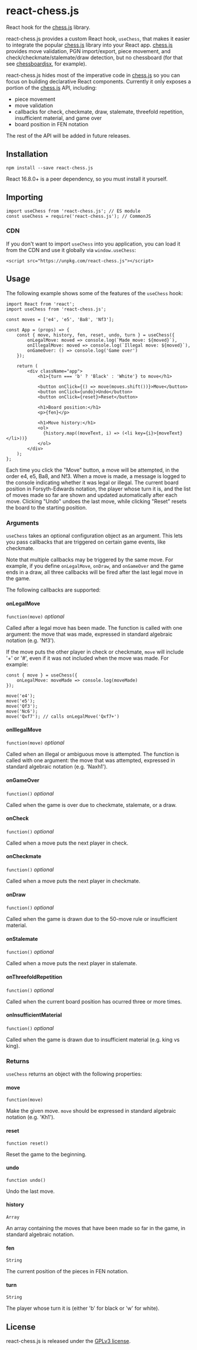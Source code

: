 # react-chess.js

React hook for the [chess.js][1] library.

react-chess.js provides a custom React hook, `useChess`, that makes it easier to
integrate the popular [chess.js][1] library into your React app. [chess.js][1]
provides move validation, PGN import/export, piece movement, and
check/checkmate/stalemate/draw detection, but no chessboard (for that see
[chessboardjsx](https://github.com/willb335/chessboardjsx), for example).

react-chess.js hides most of the imperative code in [chess.js][1] so you can
focus on building declarative React components. Currently it only exposes a
portion of the [chess.js][1] API, including:

* piece movement
* move validation
* callbacks for check, checkmate, draw, stalemate, threefold repetition,
  insufficient material, and game over
* board position in FEN notation

The rest of the API will be added in future releases.

## Installation

    npm install --save react-chess.js

React 16.8.0+ is a peer dependency, so you must install it yourself.

## Importing

    import useChess from 'react-chess.js'; // ES module
    const useChess = require('react-chess.js'); // CommonJS

### CDN

If you don't want to import `useChess` into you application, you can load it
from the CDN and use it globally via `window.useChess`:

    <script src="https://unpkg.com/react-chess.js"></script>

## Usage

The following example shows some of the features of the `useChess` hook:

    import React from 'react';
    import useChess from 'react-chess.js';

    const moves = ['e4', 'e5', 'Ba8', 'Nf3'];

    const App = (props) => {
        const { move, history, fen, reset, undo, turn } = useChess({
            onLegalMove: moved => console.log(`Made move: ${moved}`),
            onIllegalMove: moved => console.log(`Illegal move: ${moved}`),
            onGameOver: () => console.log('Game over')
        });

        return (
            <div className="app">
                <h1>{turn === 'b' ? 'Black' : 'White'} to move</h1>

                <button onClick={() => move(moves.shift())}>Move</button>
                <button onClick={undo}>Undo</button>
                <button onClick={reset}>Reset</button>

                <h1>Board position:</h1>
                <p>{fen}</p>

                <h1>Move history:</h1>
                <ol>
                  {history.map((moveText, i) => (<li key={i}>{moveText}</li>))}
                </ol>
            </div>
        );
    };

Each time you click the "Move" button, a move will be attempted, in the order
e4, e5, Ba8, and Nf3. When a move is made, a message is logged to the console
indicating whether it was legal or illegal. The current board position in
Forsyth-Edwards notation, the player whose turn it is, and the list of moves
made so far are shown and updated automatically after each move. Clicking "Undo"
undoes the last move, while clicking "Reset" resets the board to the starting
position.

### Arguments

`useChess` takes an optional configuration object as an argument. This lets you
pass callbacks that are triggered on certain game events, like checkmate.

Note that multiple callbacks may be triggered by the same move. For example, if
you define `onLegalMove`, `onDraw`, and `onGameOver` and the game ends in a
draw, all three callbacks will be fired after the last legal move in the game.

The following callbacks are supported:

#### onLegalMove

`function(move)` _optional_

Called after a legal move has been made. The function is called with one
argument: the move that was made, expressed in standard algebraic notation
(e.g. 'Nf3').

If the move puts the other player in check or checkmate, `move` will include '+'
or '#', even if it was not included when the move was made. For example:

    const { move } = useChess({
        onLegalMove: moveMade => console.log(moveMade)
    });

    move('e4');
    move('e5');
    move('Qf3');
    move('Nc6');
    move('Qxf7'); // calls onLegalMove('Qxf7+')

#### onIllegalMove

`function(move)` _optional_

Called when an illegal or ambiguous move is attempted. The function is called
with one argument: the move that was attempted, expressed in standard algebraic
notation (e.g. 'Naxh1').

#### onGameOver

`function()` _optional_

Called when the game is over due to checkmate, stalemate, or a draw.

#### onCheck

`function()` _optional_

Called when a move puts the next player in check.

#### onCheckmate

`function()` _optional_

Called when a move puts the next player in checkmate.

#### onDraw

`function()` _optional_

Called when the game is drawn due to the 50-move rule or insufficient material.

#### onStalemate

`function()` _optional_

Called when a move puts the next player in stalemate.

#### onThreefoldRepetition

`function()` _optional_

Called when the current board position has ocurred three or more times.

#### onInsufficientMaterial

`function()` _optional_

Called when the game is drawn due to insufficient material (e.g. king vs king).

### Returns

`useChess` returns an object with the following properties:

#### move

`function(move)`

Make the given move. `move` should be expressed in standard algebraic notation
(e.g. 'Kh1').

#### reset

`function reset()`

Reset the game to the beginning.

#### undo

`function undo()`

Undo the last move.

#### history

`Array`

An array containing the moves that have been made so far in the game, in
standard algebraic notation.

#### fen

`String`

The current position of the pieces in FEN notation.

#### turn

`String`

The player whose turn it is (either 'b' for black or 'w' for white).

## License

react-chess.js is released under the [GPLv3 license](./LICENSE).

[1]: https://github.com/jhlywa/chess.js
